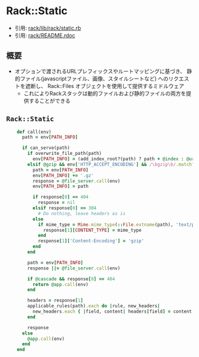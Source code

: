 # Rack::Static
- 引用: [rack/lib/rack/static.rb](https://github.com/rack/rack/blob/master/lib/rack/static.rb)
- 引用: [rack/README.rdoc](https://github.com/rack/rack/blob/master/README.rdoc)

## 概要
- オプションで渡されるURLプレフィックスやルートマッピングに基づき、
  静的ファイル(javascriptファイル、画像、スタイルシートなど) へのリクエストを遮断し、
  Rack::Files オブジェクトを使用して提供するミドルウェア
  - これによりRackスタックは動的ファイルおよび静的ファイルの両方を提供することができる

## `Rack::Static`
```ruby
    def call(env)
      path = env[PATH_INFO]

      if can_serve(path)
        if overwrite_file_path(path)
          env[PATH_INFO] = (add_index_root?(path) ? path + @index : @urls[path])
        elsif @gzip && env['HTTP_ACCEPT_ENCODING'] && /\bgzip\b/.match?(env['HTTP_ACCEPT_ENCODING'])
          path = env[PATH_INFO]
          env[PATH_INFO] += '.gz'
          response = @file_server.call(env)
          env[PATH_INFO] = path

          if response[0] == 404
            response = nil
          elsif response[0] == 304
            # Do nothing, leave headers as is
          else
            if mime_type = Mime.mime_type(::File.extname(path), 'text/plain')
              response[1][CONTENT_TYPE] = mime_type
            end
            response[1]['Content-Encoding'] = 'gzip'
          end
        end

        path = env[PATH_INFO]
        response ||= @file_server.call(env)

        if @cascade && response[0] == 404
          return @app.call(env)
        end

        headers = response[1]
        applicable_rules(path).each do |rule, new_headers|
          new_headers.each { |field, content| headers[field] = content }
        end

        response
      else
        @app.call(env)
      end
    end
```
